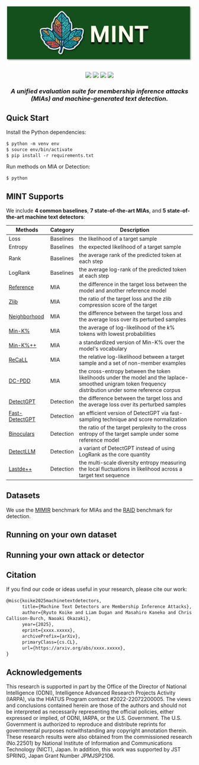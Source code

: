 <p align="center">
<img src="assets/mint_bar.png" alt="MINT" width="600">
</p>
<p align="center">
  <a href="https://github.com/liamdugan/raid/blob/main/LICENSE"><img src="https://img.shields.io/badge/License-MIT-blue.svg"/></a>
  <a href="https://ryuryukke.github.io/"><img src="https://img.shields.io/badge/NLP-NLP?label=Institute%20of%20Science%20Tokyo"/></a>
  <a href="https://liamdugan.com/"><img src="https://img.shields.io/badge/NLP-NLP?label=University%20of%20Pennsylvania"/></a>
  <a href="https://arxiv.org/abs/xxxxx.xxxxx"><img src="https://img.shields.io/badge/arXiv-xxxx.xxxxx-b31b1b.svg"/></a>
</p>
<!-- <p align="center">
<i><b><span style="font-size:24px;">A unified evaluation suite for membership inference attacks (MIAs) and machine-generated text detection.</span></b></i>
</p> -->

<h3 align="center"><i><b>
A unified evaluation suite for membership inference attacks (MIAs) and machine-generated text detection.
</b></i></h3>

## Quick Start
Install the Python dependencies:
```
$ python -m venv env
$ source env/bin/activate
$ pip install -r requirements.txt
```
Run methods on MIA or Detection:
```
$ python 
```

## MINT Supports
We include **4 common baselines**, **7 state-of-the-art MIAs**, and **5 state-of-the-art machine text detectors**:

| Methods | Category | Description
|-----------|----------|----------|
| Loss | Baselines | the likelihood of a target sample
| Entropy | Baselines | the expected likelihood of a target sample
| Rank | Baselines | the average rank of the predicted token at each step
| LogRank | Baselines | the average log-rank of the predicted token at each step
| [Reference](https://arxiv.org/abs/2012.07805) | MIA | the difference in the target loss between the model and another reference model
| [Zlib](https://arxiv.org/abs/2012.07805) | MIA | the ratio of the target loss and the zlib compression score of the target
| [Neighborhood](https://arxiv.org/abs/2305.18462) | MIA | the difference between the target loss and the average loss over its perturbed samples
| [Min-K%](https://arxiv.org/abs/2310.16789) | MIA | the average of log-likelihood of the $k$\% tokens with lowest probabilities
| [Min-K%++](https://arxiv.org/abs/2404.02936) | MIA | a standardized version of Min-K% over the model's vocabulary
| [ReCaLL](https://arxiv.org/abs/2406.15968) | MIA | the relative log-likelihood between a target sample and a set of non-member examples
| [DC-PDD](https://arxiv.org/abs/2409.14781) | MIA | the cross-entropy between the token likelihoods under the model and the laplace-smoothed unigram token frequency distribution under some reference corpus
| [DetectGPT](https://arxiv.org/abs/2301.11305) | Detection | the difference between the target loss and the average loss over its perturbed samples
| [Fast-DetectGPT](https://arxiv.org/abs/2310.05130) | Detection | an efficient version of DetectGPT via fast-sampling technique and score normalization
| [Binoculars](https://arxiv.org/abs/2401.12070) | Detection | the ratio of the target perplexity to the cross entropy of the target sample under some reference model
| [DetectLLM](https://arxiv.org/abs/2306.05540) | Detection | a variant of DetectGPT instead of using LogRank as the core quantity
| [Lastde++](https://arxiv.org/abs/2410.06072) | Detection | the multi-scale diversity entropy measuring the local fluctuations in likelihood across a target text sequence


<!-- | Category | Methods |
|-----------|----------|
| Baselines | Loss, Rank, LogRank, Entropy |
| MIAs | [Reference](https://arxiv.org/abs/2012.07805), [Zlib](https://arxiv.org/abs/2012.07805), [Neighborhood](https://arxiv.org/abs/2305.18462), [Min-K%](https://arxiv.org/abs/2310.16789), [Min-K%++](https://arxiv.org/abs/2404.02936), [ReCaLL](https://arxiv.org/abs/2406.15968), [DC-PDD](https://arxiv.org/abs/2409.14781) |
| Detectors | [DetectGPT](https://arxiv.org/abs/2301.11305), [Fast-DetectGPT](https://arxiv.org/abs/2310.05130), [Binoculars](https://arxiv.org/abs/2401.12070), [DetectLLM](https://arxiv.org/abs/2306.05540), [Lastde++](https://arxiv.org/abs/2410.06072) | -->

## Datasets
We use the [MIMIR](https://github.com/iamgroot42/mimir) benchmark for MIAs and the [RAID](https://github.com/liamdugan/raid) benchmark for detection. 


## Running on your own dataset

## Running your own attack or detector


## Citation
If you find our code or ideas useful in your research, please cite our work:
```
@misc{koike2025machinetextdetectors,
      title={Machine Text Detectors are Membership Inference Attacks}, 
      author={Ryuto Koike and Liam Dugan and Masahiro Kaneko and Chris Callison-Burch, Naoaki Okazaki},
      year={2025},
      eprint={xxxx.xxxxx},
      archivePrefix={arXiv},
      primaryClass={cs.CL},
      url={https://arxiv.org/abs/xxxx.xxxxx}, 
}
```



## Acknowledgements
This research is supported in part by the Office of the Director of National Intelligence (ODNI), Intelligence Advanced Research Projects Activity (IARPA), via the HIATUS Program contract #2022-22072200005. The views and conclusions contained herein are those of the authors and should not be interpreted as necessarily representing the official policies, either expressed or implied, of ODNI, IARPA, or the U.S. Government. The U.S. Government is authorized to reproduce and distribute reprints for governmental purposes notwithstanding any copyright annotation therein. These research results were also obtained from the commissioned research (No.22501) by National Institute of Information and Communications Technology (NICT), Japan. In addition, this work was supported by JST SPRING, Japan Grant Number JPMJSP2106.
